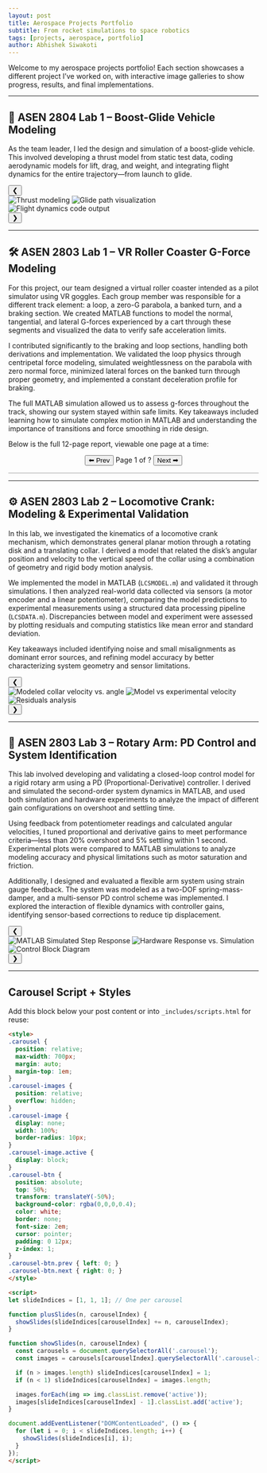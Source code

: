 ```yaml
---
layout: post
title: Aerospace Projects Portfolio
subtitle: From rocket simulations to space robotics
tags: [projects, aerospace, portfolio]
author: Abhishek Siwakoti
---
```


Welcome to my aerospace projects portfolio! Each section showcases a different project I’ve worked on, with interactive image galleries to show progress, results, and final implementations.

---

## 🚀 ASEN 2804 Lab 1 – Boost-Glide Vehicle Modeling

As the team leader, I led the design and simulation of a boost-glide vehicle. This involved developing a thrust model from static test data, coding aerodynamic models for lift, drag, and weight, and integrating flight dynamics for the entire trajectory—from launch to glide.

<div class="carousel" id="carousel-1">
  <button class="carousel-btn prev" onclick="plusSlides(-1, 0)">&#10094;</button>
  <div class="carousel-images">
    <img src="/assets/img/asen2804_1.png" class="carousel-image active" alt="Thrust modeling">
    <img src="/assets/img/asen2804_2.png" class="carousel-image" alt="Glide path visualization">
    <img src="/assets/img/asen2804_3.png" class="carousel-image" alt="Flight dynamics code output">
  </div>
  <button class="carousel-btn next" onclick="plusSlides(1, 0)">&#10095;</button>
</div>

---

## 🛠️ ASEN 2803 Lab 1 – VR Roller Coaster G-Force Modeling

For this project, our team designed a virtual roller coaster intended as a pilot simulator using VR goggles. Each group member was responsible for a different track element: a loop, a zero-G parabola, a banked turn, and a braking section. We created MATLAB functions to model the normal, tangential, and lateral G-forces experienced by a cart through these segments and visualized the data to verify safe acceleration limits.

I contributed significantly to the braking and loop sections, handling both derivations and implementation. We validated the loop physics through centripetal force modeling, simulated weightlessness on the parabola with zero normal force, minimized lateral forces on the banked turn through proper geometry, and implemented a constant deceleration profile for braking.

The full MATLAB simulation allowed us to assess g-forces throughout the track, showing our system stayed within safe limits. Key takeaways included learning how to simulate complex motion in MATLAB and understanding the importance of transitions and force smoothing in ride design.

Below is the full 12-page report, viewable one page at a time:

<div id="pdf-controls" style="text-align:center; margin-bottom: 1em;">
  <button onclick="prevPDFPage()">⬅ Prev</button>
  <span>Page <span id="pdf-page-num">1</span> of <span id="pdf-page-count">?</span></span>
  <button onclick="nextPDFPage()">Next ➡</button>
</div>

<canvas id="pdf-canvas" style="border:1px solid #ccc; display: block; margin: auto;"></canvas>

<script src="https://cdnjs.cloudflare.com/ajax/libs/pdf.js/3.4.120/pdf.min.js"></script>
<script>
  const url = '/assets/pdfs/2803_Dynamics_Lab_Report.pdf'; // Adjust path if needed
  let pdfDoc = null, pageNum = 1, pageRendering = false, pageNumPending = null;
  const scale = 1.3;
  const canvas = document.getElementById('pdf-canvas');
  const ctx = canvas.getContext('2d');

  pdfjsLib.GlobalWorkerOptions.workerSrc = 'https://cdnjs.cloudflare.com/ajax/libs/pdf.js/3.4.120/pdf.worker.min.js';

  function renderPDFPage(num) {
    pageRendering = true;
    pdfDoc.getPage(num).then(function(page) {
      const viewport = page.getViewport({ scale: scale });
      canvas.height = viewport.height;
      canvas.width = viewport.width;
      const renderContext = { canvasContext: ctx, viewport: viewport };
      const renderTask = page.render(renderContext);
      renderTask.promise.then(function() {
        pageRendering = false;
        if (pageNumPending !== null) {
          renderPDFPage(pageNumPending);
          pageNumPending = null;
        }
      });
    });
    document.getElementById('pdf-page-num').textContent = num;
  }

  function queueRenderPage(num) {
    if (pageRendering) {
      pageNumPending = num;
    } else {
      renderPDFPage(num);
    }
  }

  function prevPDFPage() {
    if (pageNum <= 1) return;
    pageNum--;
    queueRenderPage(pageNum);
  }

  function nextPDFPage() {
    if (pageNum >= pdfDoc.numPages) return;
    pageNum++;
    queueRenderPage(pageNum);
  }

  pdfjsLib.getDocument(url).promise.then(function(pdfDoc_) {
    pdfDoc = pdfDoc_;
    document.getElementById('pdf-page-count').textContent = pdfDoc.numPages;
    renderPDFPage(pageNum);
  });
</script>

---


## ⚙️ ASEN 2803 Lab 2 – Locomotive Crank: Modeling & Experimental Validation

In this lab, we investigated the kinematics of a locomotive crank mechanism, which demonstrates general planar motion through a rotating disk and a translating collar. I derived a model that related the disk’s angular position and velocity to the vertical speed of the collar using a combination of geometry and rigid body motion analysis.

We implemented the model in MATLAB (`LCSMODEL.m`) and validated it through simulations. I then analyzed real-world data collected via sensors (a motor encoder and a linear potentiometer), comparing the model predictions to experimental measurements using a structured data processing pipeline (`LCSDATA.m`). Discrepancies between model and experiment were assessed by plotting residuals and computing statistics like mean error and standard deviation.

Key takeaways included identifying noise and small misalignments as dominant error sources, and refining model accuracy by better characterizing system geometry and sensor limitations.

<div class="carousel" id="carousel-3">
  <button class="carousel-btn prev" onclick="plusSlides(-1, 2)">&#10094;</button>
  <div class="carousel-images">
    <img src="/assets/img/asen2803_lab2_model_plot.png" class="carousel-image active" alt="Modeled collar velocity vs. angle">
    <img src="/assets/img/asen2803_lab2_experimental_comparison.png" class="carousel-image" alt="Model vs experimental velocity">
    <img src="/assets/img/asen2803_lab2_residuals.png" class="carousel-image" alt="Residuals analysis">
  </div>
  <button class="carousel-btn next" onclick="plusSlides(1, 2)">&#10095;</button>
</div>

---

## 🧪 ASEN 2803 Lab 3 – Rotary Arm: PD Control and System Identification

This lab involved developing and validating a closed-loop control model for a rigid rotary arm using a PD (Proportional-Derivative) controller. I derived and simulated the second-order system dynamics in MATLAB, and used both simulation and hardware experiments to analyze the impact of different gain configurations on overshoot and settling time.

Using feedback from potentiometer readings and calculated angular velocities, I tuned proportional and derivative gains to meet performance criteria—less than 20% overshoot and 5% settling within 1 second. Experimental plots were compared to MATLAB simulations to analyze modeling accuracy and physical limitations such as motor saturation and friction.

Additionally, I designed and evaluated a flexible arm system using strain gauge feedback. The system was modeled as a two-DOF spring-mass-damper, and a multi-sensor PD control scheme was implemented. I explored the interaction of flexible dynamics with controller gains, identifying sensor-based corrections to reduce tip displacement.

<div class="carousel" id="carousel-4">
  <button class="carousel-btn prev" onclick="plusSlides(-1, 3)">&#10094;</button>
  <div class="carousel-images">
    <img src="/assets/img/asen2803_lab3_sim_response.png" class="carousel-image active" alt="MATLAB Simulated Step Response">
    <img src="/assets/img/asen2803_lab3_hardware_response.png" class="carousel-image" alt="Hardware Response vs. Simulation">
    <img src="/assets/img/asen2803_lab3_control_diagram.png" class="carousel-image" alt="Control Block Diagram">
  </div>
  <button class="carousel-btn next" onclick="plusSlides(1, 3)">&#10095;</button>
</div>

---

## Carousel Script + Styles

Add this block below your post content or into `_includes/scripts.html` for reuse:

```html
<style>
.carousel {
  position: relative;
  max-width: 700px;
  margin: auto;
  margin-top: 1em;
}
.carousel-images {
  position: relative;
  overflow: hidden;
}
.carousel-image {
  display: none;
  width: 100%;
  border-radius: 10px;
}
.carousel-image.active {
  display: block;
}
.carousel-btn {
  position: absolute;
  top: 50%;
  transform: translateY(-50%);
  background-color: rgba(0,0,0,0.4);
  color: white;
  border: none;
  font-size: 2em;
  cursor: pointer;
  padding: 0 12px;
  z-index: 1;
}
.carousel-btn.prev { left: 0; }
.carousel-btn.next { right: 0; }
</style>

<script>
let slideIndices = [1, 1, 1]; // One per carousel

function plusSlides(n, carouselIndex) {
  showSlides(slideIndices[carouselIndex] += n, carouselIndex);
}

function showSlides(n, carouselIndex) {
  const carousels = document.querySelectorAll('.carousel');
  const images = carousels[carouselIndex].querySelectorAll('.carousel-image');

  if (n > images.length) slideIndices[carouselIndex] = 1;
  if (n < 1) slideIndices[carouselIndex] = images.length;

  images.forEach(img => img.classList.remove('active'));
  images[slideIndices[carouselIndex] - 1].classList.add('active');
}

document.addEventListener("DOMContentLoaded", () => {
  for (let i = 0; i < slideIndices.length; i++) {
    showSlides(slideIndices[i], i);
  }
});
</script>
